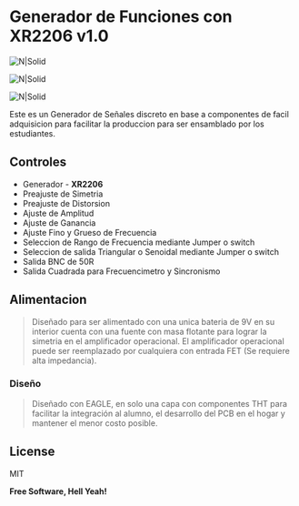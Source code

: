 # Generador de Funciones con XR2206 v1.0 

![N|Solid](https://raw.githubusercontent.com/electgpl/FunctionGeneratorXR/master/Preview/PCB_TOP.png)

![N|Solid](https://raw.githubusercontent.com/electgpl/FunctionGeneratorXR/master/Preview/PCB_BOTTOM.png)

![N|Solid](https://raw.githubusercontent.com/electgpl/FunctionGeneratorXR/master/Preview/Signals.png)

Este es un Generador de Señales discreto en base a componentes de facil adquisicion para facilitar la produccion para ser ensamblado por los estudiantes.

## Controles

  - Generador - **XR2206**
  - Preajuste de Simetria
  - Preajuste de Distorsion
  - Ajuste de Amplitud
  - Ajuste de Ganancia
  - Ajuste Fino y Grueso de Frecuencia
  - Seleccion de Rango de Frecuencia mediante Jumper o switch
  - Seleccion de salida Triangular o Senoidal mediante Jumper o switch
  - Salida BNC de 50R
  - Salida Cuadrada para Frecuencimetro y Sincronismo

## Alimentacion

> Diseñado para ser alimentado con una unica bateria de 9V
> en su interior cuenta con una fuente con masa flotante para lograr la simetria en el amplificador operacional.
> El amplificador operacional puede ser reemplazado por cualquiera con entrada FET (Se requiere alta impedancia).

### Diseño

> Diseñado con EAGLE, en solo una capa con componentes THT para facilitar
> la integración al alumno, el desarrollo del PCB en el hogar y mantener
> el menor costo posible.


License
----

MIT


**Free Software, Hell Yeah!**
